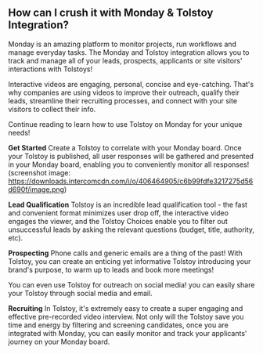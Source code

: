 ## How can I crush it with Monday & Tolstoy Integration?

Monday is an amazing platform to monitor projects, run workflows and manage everyday tasks. The Monday and Tolstoy integration allows you to track and manage all of your leads, prospects, applicants or site visitors' interactions with Tolstoys!

Interactive videos are engaging, personal, concise and eye-catching. That's why companies are using videos to improve their outreach, qualify their leads, streamline their recruiting processes, and connect with your site visitors to collect their info.

Continue reading to learn how to use Tolstoy on Monday for your unique needs!

**Get Started**
Create a Tolstoy to correlate with your Monday board. Once your Tolstoy is published, all user responses will be gathered and presented in your Monday board, enabling you to conveniently monitor all responses! (screenshot image: https://downloads.intercomcdn.com/i/o/406464905/c6b99fdfe3217275d56d690f/image.png)

**Lead Qualification**
Tolstoy is an incredible lead qualification tool - the fast and convenient format minimizes user drop off, the interactive video engages the viewer, and the Tolstoy Choices enable you to filter out unsuccessful leads by asking the relevant questions (budget, title, authority, etc).

**Prospecting**
Phone calls and generic emails are a thing of the past! With Tolstoy, you can create an enticing yet informative Tolstoy introducing your brand's purpose, to warm up to leads and book more meetings!

You can even use Tolstoy for outreach on social media! you can easily share your Tolstoy through social media and email.

**Recruiting**
In Tolstoy, it's extremely easy to create a super engaging and effective pre-recorded video interview. Not only will the Tolstoy save you time and energy by filtering and screening candidates, once you are integrated with Monday, you can easily monitor and track your applicants' journey on your Monday board.

